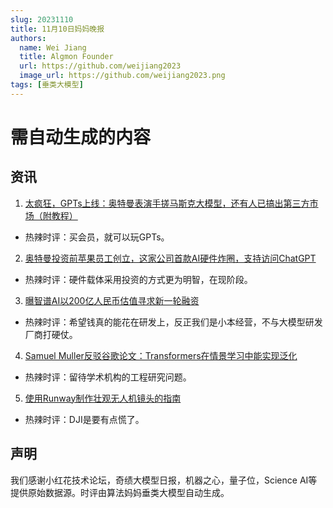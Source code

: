 ```yaml
---
slug: 20231110
title: 11月10日妈妈晚报
authors:
  name: Wei Jiang
  title: Algmon Founder
  url: https://github.com/weijiang2023
  image_url: https://github.com/weijiang2023.png
tags: [垂类大模型]
---
```


# 需自动生成的内容
## 资讯

1. [太疯狂，GPTs上线：奥特曼表演手搓马斯克大模型，还有人已搞出第三方市场（附教程）](https://mp.weixin.qq.com/s/Nw1dKyKhYpsWleVxW-ZgUQ)
* 热辣时评：买会员，就可以玩GPTs。

2. [奥特曼投资前苹果员工创立，这家公司首款AI硬件炸圈，支持访问ChatGPT](https://mp.weixin.qq.com/s/YntHzH8FRocii9488oE3HQ)
* 热辣时评：硬件载体采用投资的方式更为明智，在现阶段。

3. [曝智谱AI以200亿人民币估值寻求新一轮融资](https://mp.weixin.qq.com/s/LNki0fxJf_pFRBuau8czUA)
* 热辣时评：希望钱真的能花在研发上，反正我们是小本经营，不与大模型研发厂商打硬仗。

4. [Samuel Muller反驳谷歌论文：Transformers在情景学习中能实现泛化](https://twitter.com/SamuelMullr/status/1722630954332946627?s=20)
* 热辣时评：留待学术机构的工程研究问题。

5. [使用Runway制作壮观无人机镜头的指南](https://twitter.com/iamneubert/status/1722660674596380822?s=20)
* 热辣时评：DJI是要有点慌了。

## 声明

我们感谢小红花技术论坛，奇绩大模型日报，机器之心，量子位，Science AI等提供原始数据源。时评由算法妈妈垂类大模型自动生成。